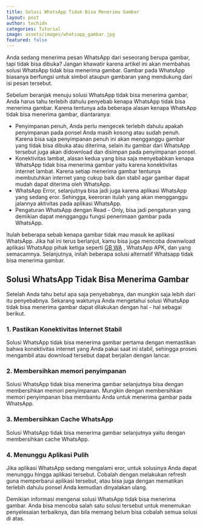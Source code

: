 ```yaml
---
title: Solusi WhatsApp Tidak Bisa Menerima Gambar
layout: post
author: techidn
categories: Tutorial
image: assets/images/whatsapp_gambar.jpg
featured: false
---
```


Anda sedang menerima pesan WhatsApp dari seseorang berupa gambar, tapi tidak bisa dibuka? Jangan khawatir karena artikel ini akan membahas solusi WhatsApp tidak bisa menerima gambar. Gambar pada WhatsApp biasanya berfungsi untuk simbol ataupun gambaran yang mendukung dari isi pesan tersebut. 

Sebelum beranjak menuju solusi WhatsApp tidak bisa menerima gambar, Anda harus tahu terlebih dahulu penyebab kenapa WhatsApp tidak bisa menerima gambar. Karena tentunya ada beberapa alasan kenapa WhatsApp tidak bisa menerima gambar, diantaranya:

- Penyimpanan penuh, Anda perlu mengecek terlebih dahulu apakah penyimpanan pada ponsel Anda masih kosong atau sudah penuh. Karena bisa saja penyimpanan penuh ini akan mengganggu gambar yang tidak bisa dibuka atau diterima, selain itu gambar dari WhatsApp tersebut juga akan didownload dan disimpan pada penyimpanan ponsel. 
- Konektivitas lambat, alasan kedua yang bisa saja menyebabkan kenapa WhatsApp tidak bisa menerima gambar yaitu karena konektivitas internet lambat. Karena setiap menerima gambar tentunya membutuhkan internet yang cukup baik dan stabil agar gambar dapat mudah dapat diterima oleh WhatsApp. 
- WhatsApp Error, selanjutnya bisa jadi juga karena aplikasi WhatsApp yang sedang eror. Sehingga, keeroran itulah yang akan mengganggu jalannya aktivitas pada aplikasi WhatsApp. 
- Pengaturan WhatsApp dengan Read - Only, bisa jadi pengaturan yang demikian dapat mengganggu fungsi penerimaan gambar pada WhatsApp.

Itulah beberapa sebab kenapa gambar tidak mau masuk ke aplikasi WhatsApp. Jika hal ini terus berlanjut, kamu bisa juga mencoba downwload aplikasi WhatsApp pihak ketiga seperti [GB WA](https://www.sebuahutas.com/2022/02/gb-wa-pro-apk-gb-whatsapp-official.html) , WhatsApp APK, dan yang semacamnya. Selanjutnya, inilah beberapa solusi alternatif Whatsapp tidak bisa menerima gambar. 

## Solusi WhatsApp Tidak Bisa Menerima Gambar

Setelah Anda tahu betul apa saja penyebabnya, dan mungkin saja lebih dari itu penyebabnya. Sekarang waktunya Anda mengetahui solusi WhatsApp tidak bisa menerima gambar dapat dilakukan dengan hal - hal sebagai berikut. 

### 1. Pastikan Konektivitas Internet Stabil

Solusi WhatsApp tidak bisa menerima gambar pertama dengan memastikan bahwa konektivitas internet yang Anda pakai saat ini stabil, sehingga proses mengambil atau download tersebut dapat berjalan dengan lancar. 

### 2. Membersihkan memori penyimpanan

Solusi WhatsApp tidak bisa menerima gambar selanjutnya bisa dengan membersihkan memori penyimpanan. Mungkin dengan membersihkan memori penyimpanan bisa membantu Anda untuk menerima gambar pada WhatsApp. 

### 3. Membersihkan Cache WhatsApp

Solusi WhatsApp tidak bisa menerima gambar selanjutnya yaitu dengan membersihkan cache WhatsApp. 

### 4. Menunggu Aplikasi Pulih

Jika aplikasi WhatsApp sedang mengalami eror, untuk solusinya Anda dapat menunggu hingga aplikasi tersebut. Cobalah dengan melakukan refresh guna memperbarui aplikasi tersebut, atau bisa juga dengan mematikan terlebih dahulu ponsel Anda kemudian dinyalakan ulang.

Demikian informasi mengenai solusi WhatsApp tidak bisa menerima gambar. Anda bisa mencoba salah satu solusi tersebut untuk menemukan penyelesaian terbaiknya, dan bila memang belum bisa cobalah semua solusi di atas. 
